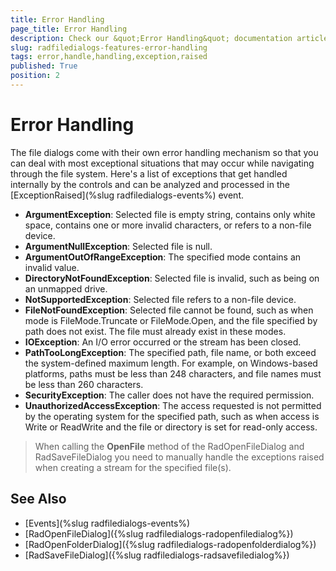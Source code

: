 ```yaml
---		
title: Error Handling		
page_title: Error Handling		
description: Check our &quot;Error Handling&quot; documentation article for the RadFileDialogs {{ site.framework_name }} control.
slug: radfiledialogs-features-error-handling		
tags: error,handle,handling,exception,raised		
published: True		
position: 2		
---
```

		
# Error Handling

The file dialogs come with their own error handling mechanism so that you can deal with most exceptional situations that may occur while navigating through the file system.
Here's a list of exceptions that get handled internally by the controls and can be analyzed and processed in the [ExceptionRaised](%slug radfiledialogs-events%) event.

* **ArgumentException**: Selected file is empty string, contains only white space, contains one or more invalid characters, or refers to a non-file device.
* **ArgumentNullException**: Selected file is null.
* **ArgumentOutOfRangeException**: The specified mode contains an invalid value.
* **DirectoryNotFoundException**: Selected file is invalid, such as being on an unmapped drive.
* **NotSupportedException**: Selected file refers to a non-file device.
* **FileNotFoundException**: Selected file cannot be found, such as when mode is FileMode.Truncate or FileMode.Open, and the file specified by path does not exist. The file must already exist in these modes.
* **IOException**: An I/O error occurred or the stream has been closed.
* **PathTooLongException**: The specified path, file name, or both exceed the system-defined maximum length. For example, on Windows-based platforms, paths must be less than 248 characters, and file names must be less than 260 characters.
* **SecurityException**: The caller does not have the required permission.
* **UnauthorizedAccessException**: The access requested is not permitted by the operating system for the specified path, such as when access is Write or ReadWrite and the file or directory is set for read-only access.

> When calling the **OpenFile** method of the RadOpenFileDialog and RadSaveFileDialog you need to manually handle the exceptions raised when creating a stream for the specified file(s).

## See Also

* [Events](%slug radfiledialogs-events%)
* [RadOpenFileDialog]({%slug radfiledialogs-radopenfiledialog%})
* [RadOpenFolderDialog]({%slug radfiledialogs-radopenfolderdialog%})
* [RadSaveFileDialog]({%slug radfiledialogs-radsavefiledialog%})